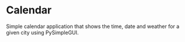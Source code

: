 # Calendar

Simple calendar application that shows the time, date and weather for a given city using PySimpleGUI.